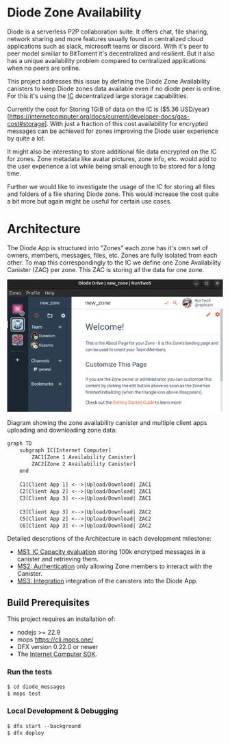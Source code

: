 # Diode Zone Availability

Diode is a serverless P2P collaboration suite. It offers chat, file sharing, network sharing and more features usually found in centralized cloud applications such as slack, microsoft teams or discord. With it's peer to peer model similiar to BitTorrent it's decentralized and resilient. But it also has a unique availability problem compared to centralized applications when no peers are online.

This project addresses this issue by defining the Diode Zone Availability canisters to keep Diode zones data available even if no diode peer is online. For this it's using the [IC](https://internetcomputer.org/) decentralized large storage capabilities.

Currently the cost for Storing 1GiB of data on the IC is ($5.36 USD/year)[https://internetcomputer.org/docs/current/developer-docs/gas-cost#storage]. With just a fraction of this cost availability for encrypted messages can be achieved for zones improving the Diode user experience by quite a lot.

It might also be interesting to store additional file data encrypted on the IC for zones. Zone metadata like avatar pictures, zone info, etc. would add to the user experience a lot while being small enough to be stored for a long time. 

Further we would like to investigate the usage of the IC for storing all files and folders of a file sharing Diode zone. This would increase the cost quite a bit more but again might be useful for certain use cases.

# Architecture

The Diode App is structured into "Zones" each zone has it's own set of owners, members, messages, files, etc. Zones are fully isolated from each other. To map this correspondingly to the IC we define one Zone Availability Canister (ZAC) per zone. This ZAC is storing all the data for one zone.

![Diode Zone Availability Architecture](docs/diode_drive.png)

Diagram showing the zone availability canister and multiple client apps uploading and downloading zone data:

```mermaid
graph TD
    subgraph IC[Internet Computer]
        ZAC1[Zone 1 Availability Canister]
        ZAC2[Zone 2 Availability Canister]
    end
    
    C1[Client App 1] <-->|Upload/Download| ZAC1
    C2[Client App 2] <-->|Upload/Download| ZAC1
    C3[Client App 3] <-->|Upload/Download| ZAC1

    C3[Client App 3] <-->|Upload/Download| ZAC2
    C5[Client App 2] <-->|Upload/Download| ZAC2
    C6[Client App 3] <-->|Upload/Download| ZAC2
```

Detailed descrptions of the Architecture in each development milestone:

- [MS1: IC Capacity evaluation](./ARCHITECTURE_MS1.md) storing 100k encrytped messages in a canister and retrieving them. 
- [MS2: Authentication](./ARCHITECTURE_MS2.md) only allowing Zone members to interact with the Canister.
- [MS3: Integration](./ARCHITECTURE_MS3.md) integration of the canisters into the Diode App.

## Build Prerequisites
This project requires an installation of:

- nodejs >= 22.9
- mops https://cli.mops.one/
- DFX version 0.22.0 or newer
- The [Internet Computer SDK](https://internetcomputer.org/docs/current/developer-docs/setup/install/).

### Run the tests

```shell
$ cd diode_messages
$ mops test
```

### Local Development & Debugging

```shell
$ dfx start --background
$ dfx deploy
```
